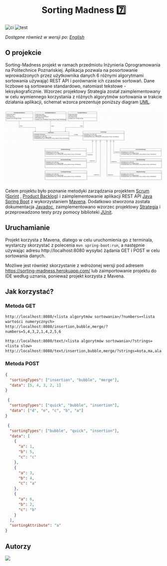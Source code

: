 <h1 align="center">
    Sorting Madness 7️⃣
</h1>

![ci](https://github.com/filipciesielski7/Sorting-Madness/actions/workflows/ci.yml/badge.svg) ![test](https://github.com/filipciesielski7/Sorting-Madness/actions/workflows/test.yml/badge.svg)

_Dostępne również w wersji po: [English](README.md)_

## O projekcie

Sorting-Madness projekt w ramach przedmiotu Inżynieria Oprogramowania na Politechnice Poznańskiej.
Aplikacja pozwala na posortowanie wprowadzonych przez użytkownika danych 6 różnymi algorytmami 
sortowania używająć REST API i porównanie ich czasów sortowań. Dane liczbowe są sortowane standardowo, natomiast 
tekstowe - leksykograficznie. Wzorzec projektowy Strategia został zaimplementowany w celu 
wymiennego korzystania z różnych algorytmów sortowania w trakcie działania aplikacji, 
schemat wzorca prezentuje poniższy diagram [UML](https://en.wikipedia.org/wiki/Unified_Modeling_Language).

![UML](./src/main/resources/Sorting-Madness-UML.png)

Celem projektu było poznanie metodyki zarządzania projektem [Scrum](https://en.wikipedia.org/wiki/Scrum_(software_development))
([Sprint](https://docs.google.com/spreadsheets/d/e/2PACX-1vTn6j3M8pmGEzrsQk8mXse7lVHUdhYWkfxbkQiYI23rBtwM4N3bWw0qtupW-gesfCkcYasnZ-eEXl-F/pubhtml)
, [Product Backlog](https://docs.google.com/spreadsheets/d/1MwBEK283qNdv1wkT7OfIPgs4_kbdy4gXljwIPXqAN7Y/edit#gid=1176682582)) 
i zaimplementowanie aplikacji REST API [Java](https://www.java.com/) [Spring Boot](https://spring.io/projects/spring-boot) 
z wykorzystaniem [Mavena](https://maven.apache.org/). Dodatkowo stworzona została dokumentacja [Javadoc](https://en.wikipedia.org/wiki/Javadoc), 
zaimplementowano wzorzec projektowy [Strategia](https://pl.wikipedia.org/wiki/Strategia_(wzorzec_projektowy)) i przeprowadzono testy przy 
pomocy biblioteki [JUnit](https://junit.org/junit5/).

## Uruchamianie

Projekt korzysta z Mavena, dlatego w celu uruchomienia go z terminala, wystarczy skorzystać z polecenia
`mvn spring-boot:run`, a następnie używając adresu http://localhost:8080 wysyłać żądania GET i POST w celu sortowania danych.

Możliwe jest również skorzystanie z wdrożonej wersji pod adresem https://sorting-madness.herokuapp.com/ lub zaimportowanie projektu do IDE według uznania, ponieważ projekt korzysta z Mavena.

## Jak korzystać?

### Metoda GET

```
http://localhost:8080/<lista algorytmów sortowania>/?numbers=<lista wartości numerycznych>
http://localhost:8080/insertion,bubble,merge/?numbers=5,4,3,2,1,4,2,5,6
```

```
http://localhost:8080/text/<lista algorytmów sortowania>/?strings=<lista slow>
http://localhost:8080/text/insertion,bubble,merge/?strings=kota,ma,ala
```
### Metoda POST

```json
{
  "sortingTypes": ["insertion", "bubble", "merge"],
  "data": [5, 4, 3, 2, 1]
}
```

```json
 {
  "sortingTypes": ["quick", "bubble", "insertion"],
  "data": ["d", "e", "c", "b", "a"]
}
```

```json
 {
  "sortingTypes": ["bubble", "quick", "insertion"],
  "data": [
    {
      "a": 1,
      "b": 5,
      "c": "c"
    },
    {
      "a": 3,
      "b": 4,
      "c": "a"
    },
    {
      "a": 6,
      "b": 2,
      "c": "b"
    }
  ],
  "sortingAttribute": "a"
}
```

## Autorzy

<a href="https://github.com/filipciesielski7/Sorting-Madness/graphs/contributors">
  <img src="https://contrib.rocks/image?repo=filipciesielski7/Sorting-Madness" />
</a>
